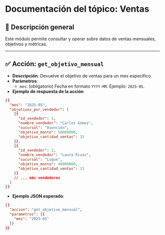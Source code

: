 # Documentación del tópico: Ventas

## 🎯 Descripción general

Este módulo permite consultar y operar sobre datos de ventas mensuales, objetivos y métricas.

---

## ✅ Acción: `get_objetivo_mensual`

- **Descripción**: Devuelve el objetivo de ventas para un mes específico.
- **Parámetros**:
  - `mes`: (obligatorio) Fecha en formato `YYYY-MM`. Ejemplo: `2025-05`.
- **Ejemplo de respuesta de la acción**

```json
{{
  "mes": "2025-05",
  "objetivos_por_vendedor": [
    {{
      "id_vendedor": 1,
      "nombre_vendedor": "Carlos Gómez",
      "sucursal": "Asunción",
      "objetivo_monto": 50000000,
      "objetivo_cantidad_ventas": 15
    }},
    {{
      "id_vendedor": 2,
      "nombre_vendedor": "Laura Rivas",
      "sucursal": "Luque",
      "objetivo_monto": 48000000,
      "objetivo_cantidad_ventas": 13
    }}
    // ... más vendedores
  ]
}}
```

- **Ejemplo JSON esperado**:

```json
{{
  "accion": "get_objetivo_mensual",
  "parametros": {{
    "mes": "2025-05"
  }}
}}
```
